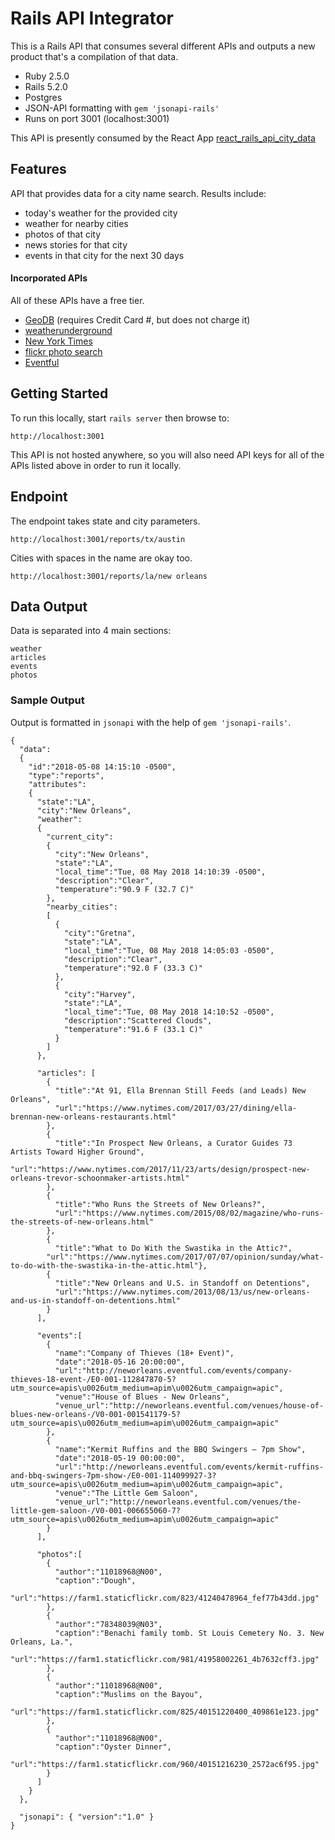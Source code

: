 # Rails API Integrator

This is a Rails API that consumes several different APIs and outputs a new product that's a compilation of that data.

* Ruby 2.5.0
* Rails 5.2.0
* Postgres
* JSON-API formatting with `gem 'jsonapi-rails'`
* Runs on port 3001 (localhost:3001)

This API is presently consumed by the React App [react_rails_api_city_data](https://github.com/lortza/react_rails_api_city_data)

## Features

API that provides data for a city name search. Results include:

  - today's weather for the provided city
  - weather for nearby cities
  - photos of that city
  - news stories for that city
  - events in that city for the next 30 days

#### Incorporated APIs

All of these APIs have a free tier.

* [GeoDB](http://geodb-city-api.wirefreethought.com/docs/guides/getting-started/test-drive) (requires Credit Card #, but does not charge it)
* [weatherunderground](https://www.wunderground.com/weather/api/d/docs?d=index)
* [New York Times](https://developer.nytimes.com/)
* [flickr photo search](https://www.flickr.com/services/api/)
* [Eventful](http://api.eventful.com/docs)

## Getting Started

To run this locally, start `rails server` then browse to:

```
http://localhost:3001
```

This API is not hosted anywhere, so you will also need API keys for all of the APIs listed above in order to run it locally.

## Endpoint

The endpoint takes state and city parameters.

```
http://localhost:3001/reports/tx/austin
```

Cities with spaces in the name are okay too.

```
http://localhost:3001/reports/la/new orleans
```

## Data Output

Data is separated into 4 main sections:

```
weather
articles
events
photos
```

### Sample Output

Output is formatted in `jsonapi` with the help of `gem 'jsonapi-rails'`.

```
{
  "data":
  {
    "id":"2018-05-08 14:15:10 -0500",
    "type":"reports",
    "attributes":
    {
      "state":"LA",
      "city":"New Orleans",
      "weather":
      {
        "current_city":
        {
          "city":"New Orleans",
          "state":"LA",
          "local_time":"Tue, 08 May 2018 14:10:39 -0500",
          "description":"Clear",
          "temperature":"90.9 F (32.7 C)"
        },
        "nearby_cities":
        [
          {
            "city":"Gretna",
            "state":"LA",
            "local_time":"Tue, 08 May 2018 14:05:03 -0500",
            "description":"Clear",
            "temperature":"92.0 F (33.3 C)"
          },
          {
            "city":"Harvey",
            "state":"LA",
            "local_time":"Tue, 08 May 2018 14:10:52 -0500",
            "description":"Scattered Clouds",
            "temperature":"91.6 F (33.1 C)"
          }
        ]
      },

      "articles": [
        {
          "title":"At 91, Ella Brennan Still Feeds (and Leads) New Orleans",
          "url":"https://www.nytimes.com/2017/03/27/dining/ella-brennan-new-orleans-restaurants.html"
        },
        {
          "title":"In Prospect New Orleans, a Curator Guides 73 Artists Toward Higher Ground",
          "url":"https://www.nytimes.com/2017/11/23/arts/design/prospect-new-orleans-trevor-schoonmaker-artists.html"
        },
        {
          "title":"Who Runs the Streets of New Orleans?",
          "url":"https://www.nytimes.com/2015/08/02/magazine/who-runs-the-streets-of-new-orleans.html"
        },
        {
          "title":"What to Do With the Swastika in the Attic?",
        "url":"https://www.nytimes.com/2017/07/07/opinion/sunday/what-to-do-with-the-swastika-in-the-attic.html"},
        {
          "title":"New Orleans and U.S. in Standoff on Detentions",
          "url":"https://www.nytimes.com/2013/08/13/us/new-orleans-and-us-in-standoff-on-detentions.html"
        }
      ],

      "events":[
        {
          "name":"Company of Thieves (18+ Event)",
          "date":"2018-05-16 20:00:00",
          "url":"http://neworleans.eventful.com/events/company-thieves-18-event-/E0-001-112847870-5?utm_source=apis\u0026utm_medium=apim\u0026utm_campaign=apic",
          "venue":"House of Blues - New Orleans",
          "venue_url":"http://neworleans.eventful.com/venues/house-of-blues-new-orleans-/V0-001-001541179-5?utm_source=apis\u0026utm_medium=apim\u0026utm_campaign=apic"
        },
        {
          "name":"Kermit Ruffins and the BBQ Swingers – 7pm Show",
          "date":"2018-05-19 00:00:00",
          "url":"http://neworleans.eventful.com/events/kermit-ruffins-and-bbq-swingers-7pm-show-/E0-001-114099927-3?utm_source=apis\u0026utm_medium=apim\u0026utm_campaign=apic",
          "venue":"The Little Gem Saloon",
          "venue_url":"http://neworleans.eventful.com/venues/the-little-gem-saloon-/V0-001-006655060-7?utm_source=apis\u0026utm_medium=apim\u0026utm_campaign=apic"
        }
      ],

      "photos":[
        {
          "author":"11018968@N00",
          "caption":"Dough",
          "url":"https://farm1.staticflickr.com/823/41240478964_fef77b43dd.jpg"
        },
        {
          "author":"78348039@N03",
          "caption":"Benachi family tomb. St Louis Cemetery No. 3. New Orleans, La.",
          "url":"https://farm1.staticflickr.com/981/41958002261_4b7632cff3.jpg"
        },
        {
          "author":"11018968@N00",
          "caption":"Muslims on the Bayou",
          "url":"https://farm1.staticflickr.com/825/40151220400_409861e123.jpg"
        },
        {
          "author":"11018968@N00",
          "caption":"Oyster Dinner",
          "url":"https://farm1.staticflickr.com/960/40151216230_2572ac6f95.jpg"
        }
      ]
    }
  },

  "jsonapi": { "version":"1.0" }
}
```
